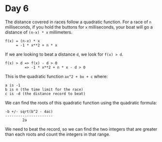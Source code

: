 # Day 6

The distance covered in races follow a quadratic function.  For a race of `n`
milliseconds, if you hold the buttons for `x` milliseconds, your boat will go a
distance of `(n-x) * x` millimeters.

    f(x) = (n-x) * x
         = -1 * x**2 + n * x

If we are looking to beat a distance `d`, we look for `f(x) > d`.

    f(x) > d => f(x) - d > 0
             => -1 * x**2 + n * x - d > 0

This is the quadratic function `ax^2 + bx + c` where:

    a is -1
    b is n (the time limit for the race)
    c is -d (the distance record to beat)

We can find the roots of this quadratic function using the quadratic formula:

    -b +/- sqrt(b^2 - 4ac)
    ----------------------
            2a

We need to beat the record, so we can find the two integers that are greater
than each roots and count the integers in that range.
